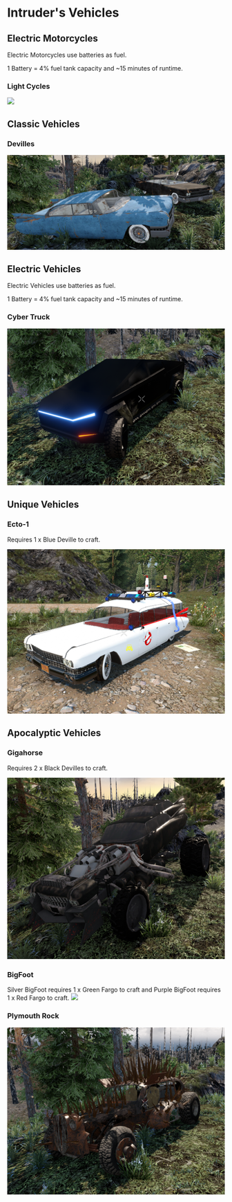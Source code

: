 # Intruder's Vehicles
## Electric Motorcycles
Electric Motorcycles use batteries as fuel.

1 Battery = 4% fuel tank capacity and ~15 minutes of runtime.
### Light Cycles
![](https://github.com/gitIntruder/intrudersVehicles/blob/master/Images/Light%20Cycles.png?raw=true)
## Classic Vehicles
### Devilles
![](https://github.com/gitIntruder/intrudersVehicles/blob/master/Images/Devilles.png?raw=true)
## Electric Vehicles
Electric Vehicles use batteries as fuel.

1 Battery = 4% fuel tank capacity and ~15 minutes of runtime.
### Cyber Truck
![](https://github.com/gitIntruder/intrudersVehicles/blob/master/Images/Cyber%20Truck.png?raw=true)
## Unique Vehicles
### Ecto-1
Requires 1 x Blue Deville to craft.

![](https://github.com/gitIntruder/intrudersVehicles/blob/master/Images/Ecto-1.png?raw=true)
## Apocalyptic Vehicles
### Gigahorse
Requires 2 x Black Devilles to craft.

![](https://github.com/gitIntruder/intrudersVehicles/blob/master/Images/Gigahorse.png?raw=true)
### BigFoot
Silver BigFoot requires 1 x Green Fargo to craft and Purple BigFoot requires 1 x Red Fargo to craft.
![](https://github.com/gitIntruder/intrudersVehicles/blob/master/Images/BigFoots.png?raw=true)
### Plymouth Rock
![](https://github.com/gitIntruder/intrudersVehicles/blob/master/Images/Plymouth%20Rock.png?raw=true)
